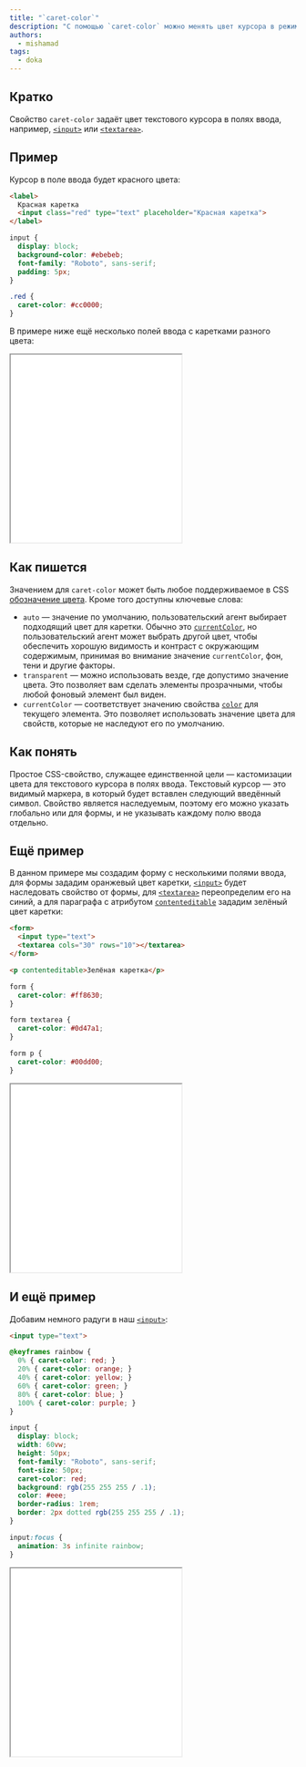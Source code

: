 ```yaml
---
title: "`caret-color`"
description: "С помощью `сaret-color` можно менять цвет курсора в режиме набора текста."
authors:
  - mishamad
tags:
  - doka
---
```


## Кратко

Свойство `caret-color` задаёт цвет текстового курсора в полях ввода, например, [`<input>`](/html/input/) или [`<textarea>`](/html/textarea/).

## Пример

Курсор в поле ввода будет красного цвета:

```html
<label>
  Красная каретка
  <input class="red" type="text" placeholder="Красная каретка">
</label>
```

```css
input {
  display: block;
  background-color: #ebebeb;
  font-family: "Roboto", sans-serif;
  padding: 5px;
}

.red {
  caret-color: #cc0000;
}
```

В примере ниже ещё несколько полей ввода с каретками разного цвета:

<iframe title="Как красить каретку" src="demos/paint-the-caret/" height="330"></iframe>

## Как пишется

Значением для `caret-color` может быть любое поддерживаемое в CSS [обозначение цвета](/css/web-colors/). Кроме того доступны ключевые слова:

- `auto` — значение по умолчанию, пользовательский агент выбирает подходящий цвет для каретки. Обычно это [`currentColor`](/css/currentcolor/), но пользовательский агент может выбрать другой цвет, чтобы обеспечить хорошую видимость и контраст с окружающим содержимым, принимая во внимание значение `currentColor`, фон, тени и другие факторы.
- `transparent` — можно использовать везде, где допустимо значение цвета. Это позволяет вам сделать элементы прозрачными, чтобы любой фоновый элемент был виден.
- `currentColor` — соответствует значению свойства [`color`](/css/color/) для текущего элемента. Это позволяет использовать значение цвета для свойств, которые не наследуют его по умолчанию.

## Как понять

Простое CSS-свойство, служащее единственной цели — кастомизации цвета для текстового курсора в полях ввода. Текстовый курсор — это видимый маркера, в который будет вставлен следующий введённый символ. Свойство является наследуемым, поэтому его можно указать глобально или для формы, и не указывать каждому полю ввода отдельно.

## Ещё пример

В данном примере мы создадим форму с несколькими полями ввода, для формы зададим оранжевый цвет каретки, [`<input>`](/html/input/) будет наследовать свойство от формы, для [`<textarea>`](/html/textarea/) переопределим его на синий, а для параграфа с атрибутом [`contenteditable`](/html/global-attrs/) зададим зелёный цвет каретки:

```html
<form>
  <input type="text">
  <textarea cols="30" rows="10"></textarea>
</form>

<p contenteditable>Зелёная каретка</p>
```

```css
form {
  caret-color: #ff8630;
}

form textarea {
  caret-color: #0d47a1;
}

form p {
  caret-color: #00dd00;
}
```

<iframe title="Наследование и переопределение значения" src="demos/form/" height="330"></iframe>

## И ещё пример

Добавим немного радуги в наш [`<input>`](/html/input/):

```html
<input type="text">
```

```css
@keyframes rainbow {
  0% { caret-color: red; }
  20% { caret-color: orange; }
  40% { caret-color: yellow; }
  60% { caret-color: green; }
  80% { caret-color: blue; }
  100% { caret-color: purple; }
}

input {
  display: block;
  width: 60vw;
  height: 50px;
  font-family: "Roboto", sans-serif;
  font-size: 50px;
  caret-color: red;
  background: rgb(255 255 255 / .1);
  color: #eee;
  border-radius: 1rem;
  border: 2px dotted rgb(255 255 255 / .1);
}

input:focus {
  animation: 3s infinite rainbow;
}
```

<iframe title="Анимированная радужная каретка" src="demos/rainbow-input/" height="330"></iframe>
